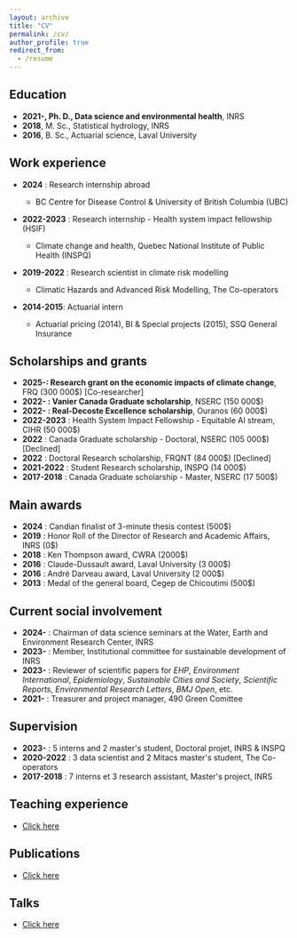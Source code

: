 ```yaml
---
layout: archive
title: "CV"
permalink: /cv/
author_profile: true
redirect_from:
  - /resume
---
```


Education
---------------
* **2021-, Ph. D., Data science and environmental health**, INRS
* **2018**, M. Sc., Statistical hydrology, INRS
* **2016**, B. Sc., Actuarial science, Laval University

Work experience
---------------

* **2024** : Research internship abroad
  * BC Centre for Disease Control & University of British Columbia (UBC)

* **2022-2023** : Research internship - Health system impact fellowship (HSIF)
  * Climate change and health, Quebec National Institute of Public Health (INSPQ)

* **2019-2022** : Research scientist in climate risk modelling
  * Climatic Hazards and Advanced Risk Modelling, The Co-operators

* **2014-2015**: Actuarial intern
  * Actuarial pricing (2014), BI & Special projects (2015), SSQ General Insurance


Scholarships and grants
---------------

* **2025-: Research grant on the economic impacts of climate change**, FRQ (300 000$) [Co-researcher]
* **2022- : Vanier Canada Graduate scholarship**, NSERC (150 000$)
* **2022- : Real-Decoste Excellence scholarship**, Ouranos (60 000$)
* **2022-2023** : Health System Impact Fellowship - Equitable AI stream, CIHR (50 000$)
* **2022** : Canada Graduate scholarship - Doctoral, NSERC (105 000$) [Declined]
* **2022** : Doctoral Research scholarship, FRQNT (84 000$) [Declined]
* **2021-2022** : Student Research scholarship, INSPQ (14 000$)
* **2017-2018** : Canada Graduate scholarship - Master, NSERC (17 500$)

Main awards
---------------
* **2024** : Candian finalist of 3-minute thesis contest (500$)
* **2019** : Honor Roll of the Director of Research and Academic Affairs, INRS (0$)
* **2018** : Ken Thompson award, CWRA (2000$)
* **2016** : Claude-Dussault award, Laval University (3 000$)
* **2016** : André Darveau award, Laval University (2 000$)
* **2013** : Medal of the general board, Cegep de Chicoutimi (500$)


Current social involvement
-------------------

* **2024-** : Chairman of data science seminars at the Water, Earth and Environment Research Center, INRS
* **2023-** : Member, Institutional committee for sustainable development of INRS
* **2023-** : Reviewer of scientific papers for *EHP*, *Environment International*, *Epidemiology*, *Sustainable Cities and Society*, *Scientific Reports*, *Environmental Research Letters*, *BMJ Open*, etc.
* **2021-** : Treasurer and project manager, 490 Green Comittee

Supervision
---------------

* **2023-** : 5 interns and 2 master's student, Doctoral projet, INRS & INSPQ
* **2020-2022** : 3 data scientist and 2 Mitacs master's student, The Co-operators
* **2017-2018** : 7 interns et 3 research assistant, Master's project, INRS


Teaching experience
---------------

* [Click here](https://jeremieboudreault.github.io/teaching/)

Publications
---------------

* [Click here](https://jeremieboudreault.github.io/research/)

Talks
---------------

* [Click here](https://jeremieboudreault.github.io/talks/)